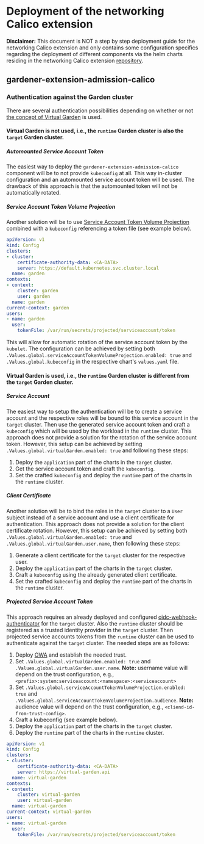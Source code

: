 # Deployment of the networking Calico extension

**Disclaimer:** This document is NOT a step by step deployment guide for the networking Calico extension and only contains some configuration specifics regarding the deployment of different components via the helm charts residing in the networking Calico extension [repository](https://github.com/gardener/gardener-extension-networking-calico).

## gardener-extension-admission-calico

### Authentication against the Garden cluster
There are several authentication possibilities depending on whether or not [the concept of Virtual Garden](https://github.com/gardener/garden-setup#concept-the-virtual-cluster) is used.

#### Virtual Garden is not used, i.e., the `runtime` Garden cluster is also the `target` Garden cluster.

##### Automounted Service Account Token
The easiest way to deploy the `gardener-extension-admission-calico` component will be to not provide `kubeconfig` at all. This way in-cluster configuration and an automounted service account token will be used. The drawback of this approach is that the automounted token will not be automatically rotated.

##### Service Account Token Volume Projection
Another solution will be to use [Service Account Token Volume Projection](https://kubernetes.io/docs/tasks/configure-pod-container/configure-service-account/#service-account-token-volume-projection) combined with a `kubeconfig` referencing a token file (see example below).
```yaml
apiVersion: v1
kind: Config
clusters:
- cluster:
    certificate-authority-data: <CA-DATA>
    server: https://default.kubernetes.svc.cluster.local
  name: garden
contexts:
- context:
    cluster: garden
    user: garden
  name: garden
current-context: garden
users:
- name: garden
  user:
    tokenFile: /var/run/secrets/projected/serviceaccount/token
```

This will allow for automatic rotation of the service account token by the `kubelet`. The configuration can be achieved by setting both `.Values.global.serviceAccountTokenVolumeProjection.enabled: true` and `.Values.global.kubeconfig` in the respective chart's `values.yaml` file.

#### Virtual Garden is used, i.e., the `runtime` Garden cluster is different from the `target` Garden cluster.

##### Service Account
The easiest way to setup the authentication will be to create a service account and the respective roles will be bound to this service account in the `target` cluster. Then use the generated service account token and craft a `kubeconfig` which will be used by the workload in the `runtime` cluster. This approach does not provide a solution for the rotation of the service account token. However, this setup can be achieved by setting `.Values.global.virtualGarden.enabled: true` and following these steps:

1. Deploy the `application` part of the charts in the `target` cluster.
2. Get the service account token and craft the `kubeconfig`.
3. Set the crafted `kubeconfig` and deploy the `runtime` part of the charts in the `runtime` cluster.

##### Client Certificate
Another solution will be to bind the roles in the `target` cluster to a `User` subject instead of a service account and use a client certificate for authentication. This approach does not provide a solution for the client certificate rotation. However, this setup can be achieved by setting both `.Values.global.virtualGarden.enabled: true` and `.Values.global.virtualGarden.user.name`, then following these steps:

1. Generate a client certificate for the `target` cluster for the respective user.
2. Deploy the `application` part of the charts in the `target` cluster.
3. Craft a `kubeconfig` using the already generated client certificate.
4. Set the crafted `kubeconfig` and deploy the `runtime` part of the charts in the `runtime` cluster.

##### Projected Service Account Token
This approach requires an already deployed and configured [oidc-webhook-authenticator](https://github.com/gardener/oidc-webhook-authenticator) for the `target` cluster. Also the `runtime` cluster should be registered as a trusted identity provider in the `target` cluster. Then projected service accounts tokens from the `runtime` cluster can be used to authenticate against the `target` cluster. The needed steps are as follows:

1. Deploy [OWA](https://github.com/gardener/oidc-webhook-authenticator) and establish the needed trust.
2. Set `.Values.global.virtualGarden.enabled: true` and `.Values.global.virtualGarden.user.name`. **Note:** username value will depend on the trust configuration, e.g., `<prefix>:system:serviceaccount:<namespace>:<serviceaccount>`
3. Set `.Values.global.serviceAccountTokenVolumeProjection.enabled: true` and `.Values.global.serviceAccountTokenVolumeProjection.audience`. **Note:** audience value will depend on the trust configuration, e.g., `<cliend-id-from-trust-config>`.
4. Craft a kubeconfig (see example below).
5. Deploy the `application` part of the charts in the `target` cluster.
6. Deploy the `runtime` part of the charts in the `runtime` cluster.

```yaml
apiVersion: v1
kind: Config
clusters:
- cluster:
    certificate-authority-data: <CA-DATA>
    server: https://virtual-garden.api
  name: virtual-garden
contexts:
- context:
    cluster: virtual-garden
    user: virtual-garden
  name: virtual-garden
current-context: virtual-garden
users:
- name: virtual-garden
  user:
    tokenFile: /var/run/secrets/projected/serviceaccount/token
```
